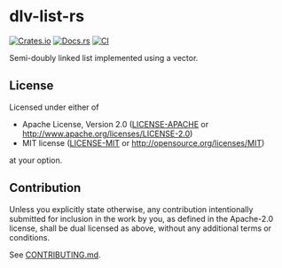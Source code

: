 # dlv-list-rs

[![Crates.io](https://img.shields.io/crates/v/dlv-list.svg)](https://crates.io/crates/dlv-list)
[![Docs.rs](https://docs.rs/dlv-list/badge.svg)](https://docs.rs/dlv_list)
[![CI](https://github.com/sgodwincs/dlv-list-rs/workflows/CI/badge.svg)](https://github.com/sgodwincs/dlv-list-rs/actions)

Semi-doubly linked list implemented using a vector.

## License

Licensed under either of

 * Apache License, Version 2.0
   ([LICENSE-APACHE](LICENSE-APACHE) or http://www.apache.org/licenses/LICENSE-2.0)
 * MIT license
   ([LICENSE-MIT](LICENSE-MIT) or http://opensource.org/licenses/MIT)

at your option.

## Contribution

Unless you explicitly state otherwise, any contribution intentionally submitted for inclusion in the work by you, as
defined in the Apache-2.0 license, shall be dual licensed as above, without any additional terms or conditions.

See [CONTRIBUTING.md](CONTRIBUTING.md).

